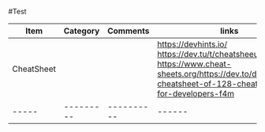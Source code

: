 #Test

|Item | Category| Comments | links|
|-----|---------|----------|------|
|CheatSheet|||https://devhints.io/ https://dev.tu/t/cheatsheeu https://www.cheat-sheets.org/https://dev.to/devmount/a-cheatsheet-of-128-cheatsheets-for-developers-f4m|
|-----|---------|----------|------|
